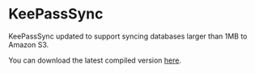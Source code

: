 KeePassSync
===========

KeePassSync updated to support syncing databases larger than 1MB to Amazon S3.

You can download the latest compiled version [here](http://code.yerblog.com/KeePassSync/KeePassSync.zip).